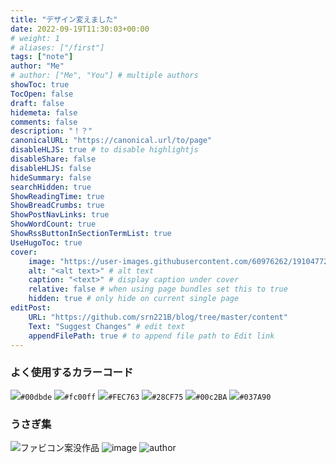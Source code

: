 ```yaml
---
title: "デザイン変えました"
date: 2022-09-19T11:30:03+00:00
# weight: 1
# aliases: ["/first"]
tags: ["note"]
author: "Me"
# author: ["Me", "You"] # multiple authors
showToc: true
TocOpen: false
draft: false
hidemeta: false
comments: false
description: "！？"
canonicalURL: "https://canonical.url/to/page"
disableHLJS: true # to disable highlightjs
disableShare: false
disableHLJS: false
hideSummary: false
searchHidden: true
ShowReadingTime: true
ShowBreadCrumbs: true
ShowPostNavLinks: true
ShowWordCount: true
ShowRssButtonInSectionTermList: true
UseHugoToc: true
cover:
    image: "https://user-images.githubusercontent.com/60976262/191047722-dd7ed9ad-6e00-4b50-8073-24ae9602b8d6.png" # image path/url
    alt: "<alt text>" # alt text
    caption: "<text>" # display caption under cover
    relative: false # when using page bundles set this to true
    hidden: true # only hide on current single page
editPost:
    URL: "https://github.com/srn221B/blog/tree/master/content"
    Text: "Suggest Changes" # edit text
    appendFilePath: true # to append file path to Edit link
---
```


### よく使用するカラーコード
![](https://via.placeholder.com/16/00dbde/FFFFFF/?text=%20)`#00dbde`
![](https://via.placeholder.com/16/fc00ff/FFFFFF/?text=%20)`#fc00ff`
![](https://via.placeholder.com/16/FEC763/FFFFFF/?text=%20)`#FEC763`
![](https://via.placeholder.com/16/28CF75/FFFFFF/?text=%20)`#28CF75`
![](https://via.placeholder.com/16/00c2BA/FFFFFF/?text=%20)`#00c2BA`
![](https://via.placeholder.com/16/037A90/FFFFFF/?text=%20)`#037A90`


### うさぎ集
![ファビコン案没作品](https://user-images.githubusercontent.com/60976262/191044759-bcec338b-5397-48e7-ac5f-63e195cb7cfc.png)
![image](https://user-images.githubusercontent.com/60976262/191047722-dd7ed9ad-6e00-4b50-8073-24ae9602b8d6.png)
![author](https://user-images.githubusercontent.com/60976262/191048018-b6e50eea-de18-478b-b199-808b160998e8.jpg)
